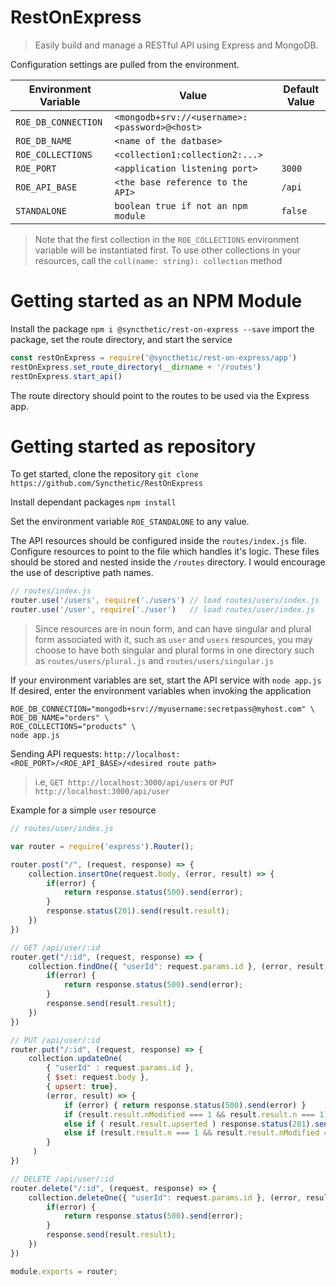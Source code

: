 # RestOnExpress
> Easily build and manage a RESTful API using Express and MongoDB.

Configuration settings are pulled from the environment.

| Environment Variable | Value                                         | Default Value |
|-                     | -                                             | -             |
| `ROE_DB_CONNECTION`  | `<mongodb+srv://<username>:<password>@<host>` |               |
| `ROE_DB_NAME`        | `<name of the datbase>`                       |               |
| `ROE_COLLECTIONS`    | `<collection1:collection2:...>`               |               |
| `ROE_PORT`           | `<application listening port>`                | `3000`        |
| `ROE_API_BASE`       | `<the base reference to the API>`             | `/api`        |
| `STANDALONE`         | `boolean true if not an npm module`           | `false` |
> Note that the first collection in the `ROE_COLLECTIONS` environment variable will be instantiated first. To use other collections in your resources, call the `coll(name: string): collection` method

# Getting started as an NPM Module
Install the package
`npm i @syncthetic/rest-on-express --save`
import the package, set the route directory, and start the service
```javascript
const restOnExpress = require('@syncthetic/rest-on-express/app')
restOnExpress.set_route_directory(__dirname + '/routes')
restOnExpress.start_api()
```

The route directory should point to the routes to be used via the Express app.

# Getting started as repository
To get started, clone the repository
`git clone https://github.com/Syncthetic/RestOnExpress`

Install dependant packages `npm install`

Set the environment variable `ROE_STANDALONE` to any value.

The API resources should be configured inside the `routes/index.js` file.
Configure resources to point to the file which handles it's logic.
These files should be stored and nested inside the `/routes` directory. I would encourage the use of descriptive path names.
```javascript
// routes/index.js
router.use('/users', require('./users') // load routes/users/index.js
router.use('/user', require('./user')   // load routes/user/index.js
```
> Since resources are in noun form, and can have singular and plural form associated with it, such as `user` and `users` resources, you may choose to have both singular and plural forms in one directory such as `routes/users/plural.js` and `routes/users/singular.js`

If your environment variables are set, start the API service with `node app.js`
If desired, enter the environment variables when invoking the application
```
ROE_DB_CONNECTION="mongodb+srv://myusername:secretpass@myhost.com" \
ROE_DB_NAME="orders" \
ROE_COLLECTIONS="products" \
node app.js
```

Sending API requests: `http://localhost:<ROE_PORT>/<ROE_API_BASE>/<desired route path>`
> i.e,
>`GET http://localhost:3000/api/users` or 
>`PUT http://localhost:3000/api/user`

Example for a simple `user` resource

```javascript
// routes/user/index.js

var router = require('express').Router();

router.post("/", (request, response) => {
    collection.insertOne(request.body, (error, result) => {
        if(error) {
            return response.status(500).send(error);
        }
        response.status(201).send(result.result);
    })
})

// GET /api/user/:id
router.get("/:id", (request, response) => {
    collection.findOne({ "userId": request.params.id }, (error, result) => {
        if(error) {
            return response.status(500).send(error);
        }
        response.send(result.result);
    })
})

// PUT /api/user/:id
router.put("/:id", (request, response) => {
    collection.updateOne(
        { "userId" : request.params.id },
        { $set: request.body },
        { upsert: true},
        (error, result) => {
            if (error) { return response.status(500).send(error) }
            if (result.result.nModified === 1 && result.result.n === 1) response.status(200).send(result.result)
            else if ( result.result.upserted ) response.status(201).send(result.result)
            else if (result.result.n === 1 && result.result.nModified === 0 ) response.status(304).send(result.result)
        }
     )
})

// DELETE /api/user/:id
router.delete("/:id", (request, response) => {
    collection.deleteOne({ "userId": request.params.id }, (error, result) => {
        if(error) {
            return response.status(500).send(error);
        }
        response.send(result.result);
    })
})

module.exports = router; 
```